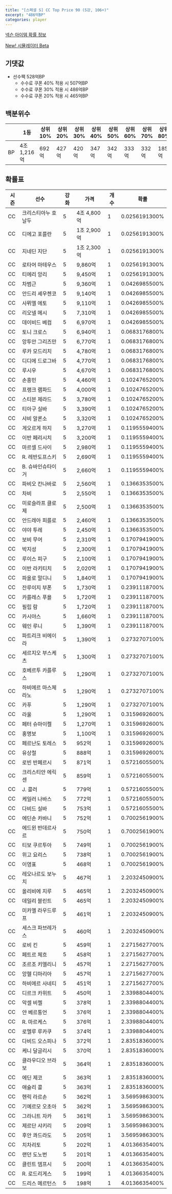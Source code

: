 ```yaml
---
title: "[스페셜 S] CC Top Price 90 (5강, 106+)"
excerpt: "486억BP"
categories: player
---
```

[넥슨 아이템 확률 정보](http://iteminfo.nexon.com/probability/fco?sn=7422)

[New! 시뮬레이터 Beta](/simulator/7422)
## 기댓값
- 선수팩 528억BP
  - 수수료 쿠폰 40% 적용 시 507억BP
  - 수수료 쿠폰 30% 적용 시 486억BP
  - 수수료 쿠폰 20% 적용 시 465억BP


## 백분위수

||1등|상위10%|상위20%|상위30%|상위40%|상위50%|상위60%|상위70%|상위80%|상위90%|꼴등|
|---|---|---|---|---|---|---|---|---|---|---|---|
|BP|4조 1,216억|692억|427억|420억|347억|342억|333억|332억|185억|184억|182억|


## 확률표

|시즌|선수|강화|가격|개수|확률|
|---|---|---|---|---|---|
|CC|크리스티아누 호날두|5|4조 4,800억|1|0.0256191300%|
|CC|디에고 포를란|5|1조 2,900억|1|0.0256191300%|
|CC|지네딘 지단|5|1조 2,300억|1|0.0256191300%|
|CC|로타어 마테우스|5|9,860억|1|0.0256191300%|
|CC|티에리 앙리|5|9,450억|1|0.0256191300%|
|CC|차범근|5|9,360억|1|0.0426985500%|
|CC|안드리 셰우첸코|5|9,140억|1|0.0426985500%|
|CC|사뮈엘 에토|5|9,110억|1|0.0426985500%|
|CC|리오넬 메시|5|7,310억|1|0.0426985500%|
|CC|데이비드 베컴|5|6,970억|1|0.0426985500%|
|CC|토니 크로스|5|6,940억|1|0.0683176800%|
|CC|앙투안 그리즈만|5|6,770억|1|0.0683176800%|
|CC|루카 모드리치|5|4,780억|1|0.0683176800%|
|CC|디디에 드로그바|5|4,770억|1|0.0683176800%|
|CC|루시우|5|4,670억|1|0.0683176800%|
|CC|손흥민|5|4,460억|1|0.1024765200%|
|CC|프랭크 램파드|5|4,000억|1|0.1024765200%|
|CC|스티븐 제라드|5|3,780억|1|0.1024765200%|
|CC|티아구 실바|5|3,390억|1|0.1024765200%|
|CC|샤비 알론소|5|3,320억|1|0.1024765200%|
|CC|게오르게 하지|5|3,270억|1|0.1195559400%|
|CC|이반 페리시치|5|3,200억|1|0.1195559400%|
|CC|마르셀 드사이|5|2,980억|1|0.1195559400%|
|CC|R. 레반도프스키|5|2,690억|1|0.1195559400%|
|CC|B. 슈바인슈타이거|5|2,660억|1|0.1195559400%|
|CC|파비오 칸나바로|5|2,560억|1|0.1366353500%|
|CC|차비|5|2,550억|1|0.1366353500%|
|CC|미로슬라프 클로제|5|2,500억|1|0.1366353500%|
|CC|안드레아 피를로|5|2,460억|1|0.1366353500%|
|CC|야야 투레|5|2,450억|1|0.1366353500%|
|CC|보비 무어|5|2,310억|1|0.1707941900%|
|CC|박지성|5|2,300억|1|0.1707941900%|
|CC|루이스 피구|5|2,100억|1|0.1707941900%|
|CC|이반 라키티치|5|2,020억|1|0.1707941900%|
|CC|파올로 말디니|5|1,840억|1|0.1707941900%|
|CC|잔루이지 부폰|5|1,730억|1|0.2391118700%|
|CC|카를레스 푸욜|5|1,720억|1|0.2391118700%|
|CC|필립 람|5|1,720억|1|0.2391118700%|
|CC|카시야스|5|1,660억|1|0.2391118700%|
|CC|웨인 루니|5|1,390억|1|0.2391118700%|
|CC|파트리크 비에이라|5|1,390억|1|0.2732707100%|
|CC|세르지오 부스케츠|5|1,300억|1|0.2732707100%|
|CC|호베르투 카를루스|5|1,290억|1|0.2732707100%|
|CC|하비에르 마스체라노|5|1,290억|1|0.2732707100%|
|CC|카푸|5|1,290억|1|0.2732707100%|
|CC|라울|5|1,290억|1|0.3159692600%|
|CC|페터 슈마이켈|5|1,270억|1|0.3159692600%|
|CC|홍명보|5|1,100억|1|0.3159692600%|
|CC|페르난도 토레스|5|952억|1|0.3159692600%|
|CC|유상철|5|888억|1|0.3159692600%|
|CC|로빈 반페르시|5|871억|1|0.5721605500%|
|CC|크리스티안 에릭센|5|859억|1|0.5721605500%|
|CC|J. 콜러|5|779억|1|0.5721605500%|
|CC|케일러 나바스|5|772억|1|0.5721605500%|
|CC|다비드 실바|5|753억|1|0.5721605500%|
|CC|에딘손 카바니|5|752억|1|0.7002561900%|
|CC|에드윈 반데르사르|5|750억|1|0.7002561900%|
|CC|티보 쿠르투아|5|749억|1|0.7002561900%|
|CC|위고 요리스|5|738억|1|0.7002561900%|
|CC|이영표|5|468억|1|0.7002561900%|
|CC|레오나르도 보누치|5|467억|1|2.2032450900%|
|CC|올리비에 지루|5|465억|1|2.2032450900%|
|CC|데일리 블린트|5|465억|1|2.2032450900%|
|CC|미카엘 라우드루프|5|461억|1|2.2032450900%|
|CC|세스크 파브레가스|5|460억|1|2.2032450900%|
|CC|로비 킨|5|459억|1|2.2715627700%|
|CC|페트르 체흐|5|458억|1|2.2715627700%|
|CC|조르조 키엘리니|5|457억|1|2.2715627700%|
|CC|앙헬 디마리아|5|457억|1|2.2715627700%|
|CC|하비에르 사네티|5|451억|1|2.2715627700%|
|CC|디르크 카위트|5|450억|1|2.3398804400%|
|CC|악셀 비첼|5|378억|1|2.3398804400%|
|CC|얀 베르통언|5|376억|1|2.3398804400%|
|CC|R. 마르케스|5|376억|1|2.3398804400%|
|CC|로멜루 루카쿠|5|374억|1|2.3398804400%|
|CC|다비드 오스피나|5|372억|1|2.8351836000%|
|CC|케니 달글리시|5|370억|1|2.8351836000%|
|CC|클라우디오 브라보|5|364억|1|2.8351836000%|
|CC|에딘 제코|5|363억|1|2.8351836000%|
|CC|애슐리 콜|5|363억|1|2.8351836000%|
|CC|헨릭 라르손|5|362억|1|3.5695986300%|
|CC|기예르모 오초아|5|362억|1|3.5695986300%|
|CC|그라니트 자카|5|361억|1|3.5695986300%|
|CC|제르단 샤키리|5|209억|1|3.5695986300%|
|CC|후안 콰드라도|5|205억|1|3.5695986300%|
|CC|치차리토|5|202억|1|4.0136635400%|
|CC|랜던 도노번|5|201억|1|4.0136635400%|
|CC|클린트 뎀프시|5|200억|1|4.0136635400%|
|CC|R. 로드리게스|5|199억|1|4.0136635400%|
|CC|드리스 메르턴스|5|198억|1|4.0136635400%|
